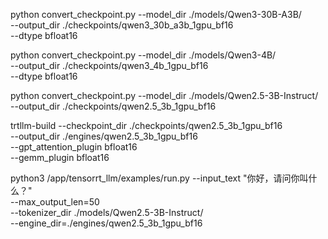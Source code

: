 python convert_checkpoint.py --model_dir ./models/Qwen3-30B-A3B/ \
                              --output_dir ./checkpoints/qwen3_30b_a3b_1gpu_bf16 \
                              --dtype bfloat16

python convert_checkpoint.py --model_dir ./models/Qwen3-4B/ \
                              --output_dir ./checkpoints/qwen3_4b_1gpu_bf16 \
                              --dtype bfloat16

python convert_checkpoint.py --model_dir ./models/Qwen2.5-3B-Instruct/ \
                              --output_dir ./checkpoints/qwen2.5_3b_1gpu_bf16

trtllm-build --checkpoint_dir ./checkpoints/qwen2.5_3b_1gpu_bf16 \
            --output_dir ./engines/qwen2.5_3b_1gpu_bf16 \
            --gpt_attention_plugin bfloat16 \
            --gemm_plugin bfloat16

python3 /app/tensorrt_llm/examples/run.py --input_text "你好，请问你叫什么？" \
    --max_output_len=50 \
    --tokenizer_dir ./models/Qwen2.5-3B-Instruct/ \
    --engine_dir=./engines/qwen2.5_3b_1gpu_bf16